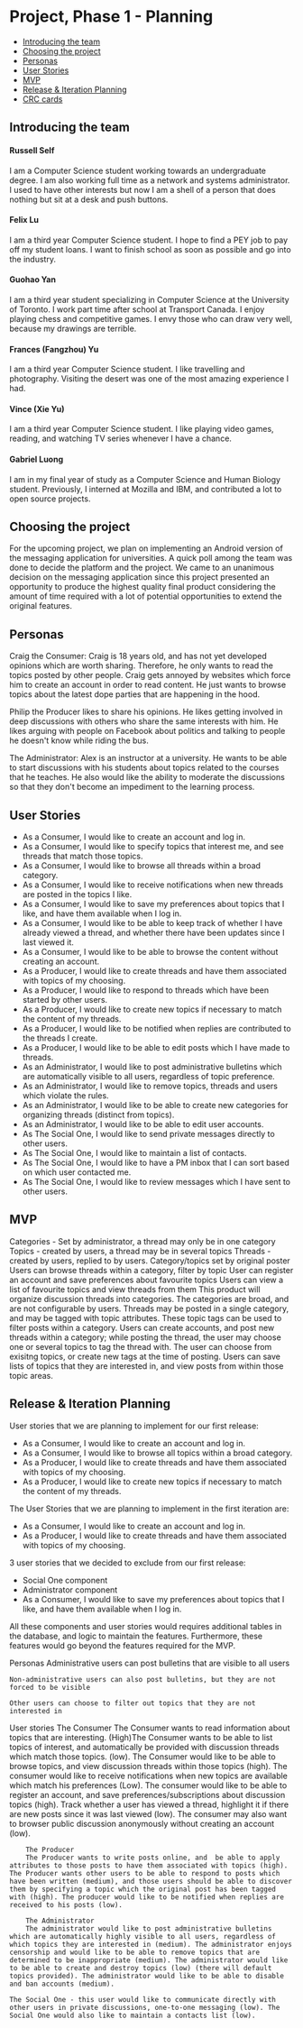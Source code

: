 # Project, Phase 1 - Planning #

 * [Introducing the team](#introducing-the-team)
 * [Choosing the project](#choosing-the-project)
 * [Personas](#personas)
 * [User Stories](#user-stories)
 * [MVP](#mvp)
 * [Release & Iteration Planning](#release--iteration-planning)
 * [CRC cards](#crc-cards)

## Introducing the team ##

#### Russell Self ####
I am a Computer Science student working towards an undergraduate degree. I am also working full time as a network and systems administrator. I used to have other interests but now I am a shell of a person that does nothing but sit at a desk and push buttons.  

#### Felix Lu ####
I am a third year Computer Science student. I hope to find a PEY job to pay off my student loans. I want to finish school as soon as possible and go into the industry.

#### Guohao Yan ####
I am a third year student specializing in Computer Science at the University of Toronto. I work part time after school at Transport Canada. I enjoy playing chess and competitive games. I envy those who can draw very well, because my drawings are terrible.

#### Frances (Fangzhou) Yu ####
I am a third year Computer Science student. I like travelling and photography. Visiting the desert was one of the most amazing experience I had.

#### Vince (Xie Yu) ####
I am a third year Computer Science student. I like playing video games, reading, and watching TV series whenever I have a chance.

#### Gabriel Luong ####
I am in my final year of study as a Computer Science and Human Biology student. Previously, I interned at Mozilla and IBM, and contributed a lot to open source projects.

## Choosing the project ##

For the upcoming project, we plan on implementing an Android version of the messaging application for universities. A quick poll among the team was done to decide the platform and the project. We came to an unanimous decision on the messaging application since this project presented an opportunity to produce the highest quality final product considering the amount of time required with a lot of potential opportunities to extend the original features.

## Personas ##

Craig the Consumer: Craig is 18 years old, and has not yet developed opinions which are worth sharing. Therefore, he only wants to read the topics posted by other people. Craig gets annoyed by websites which force him to create an account in order to read content. He just wants to browse topics about the latest dope parties that are happening in the hood.

Philip the Producer likes to share his opinions. He likes getting involved in deep discussions with others who share the same interests with him. He likes arguing with people on Facebook about politics and talking to people he doesn't know while riding the bus.

The Administrator: Alex is an instructor at a university. He wants to be able to start discussions with his students about topics related to the courses that he teaches. He also would like the ability to moderate the discussions so that they don't become an impediment to the learning process.

## User Stories ##
 * As a Consumer, I would like to create an account and log in.
 * As a Consumer, I would like to specify topics that interest me, and see threads that match those topics.
 * As a Consumer, I would like to browse all threads within a broad category.
 * As a Consumer, I would like to receive notifications when new threads are posted in the topics I like.
 * As a Consumer, I would like to save my preferences about topics that I like, and have them available when I log in.
 * As a Consumer, I would like to be able to keep track of whether I have already viewed a thread, and whether there have been updates since I last viewed it.
 * As a Consumer, I would like to be able to browse the content without creating an account.
 * As a Producer, I would like to create threads and have them associated with topics of my choosing.
 * As a Producer, I would like to respond to threads which have been started by other users.
 * As a Producer, I would like to create new topics if necessary to match the content of my threads.
 * As a Producer, I would like to be notified when replies are contributed to the threads I create.
 * As a Producer, I would like to be able to edit posts which I have made to threads.
 * As an Administrator, I would like to post administrative bulletins which are automatically visible to all users, regardless of topic preference.
 * As an Administrator, I would like to remove topics, threads and users which violate the rules.
 * As an Administrator, I would like to be able to create new categories for organizing threads (distinct from topics).
 * As an Administrator, I would like to be able to edit user accounts.
 * As The Social One, I would like to send private messages directly to other users.
 * As The Social One, I would like to maintain a list of contacts.
 * As The Social One, I would like to have a PM inbox that I can sort based on which user contacted me.
 * As The Social One, I would like to review messages which I have sent to other users.

## MVP ##
Categories - Set by administrator, a thread may only be in one category
Topics - created by users, a thread may be in several topics
Threads - created by users, replied to by users. Category/topics set by original poster
Users can browse threads within a category, filter by topic
User can register an account and save preferences about favourite topics
Users can view a list of favourite topics and view threads from them
This product will organize discussion threads into categories. The categories are broad, and are not configurable by users. Threads may be posted in a single category, and may be tagged with topic attributes. These topic tags can be used to filter posts within a category. Users can create accounts, and post new threads within a category; while posting the thread, the user may choose one or several topics to tag the thread with. The user can choose from exisitng topics, or create new tags at the time of posting. Users can save lists of topics that they are interested in, and view posts from within those topic areas.

## Release & Iteration Planning ##
User stories that we are planning to implement for our first release:
 * As a Consumer, I would like to create an account and log in.
 * As a Consumer, I would like to browse all topics within a broad category.
 * As a Producer, I would like to create threads and have them associated with topics of my choosing.
 * As a Producer, I would like to create new topics if necessary to match the content of my threads.

The User Stories  that we are planning to implement in the first iteration are:
 * As a Consumer, I would like to create an account and log in.
 * As a Producer, I would like to create threads and have them associated with topics of my choosing.

3 user stories that we decided to exclude from our first release:
  * Social One component
  * Administrator component
  * As a Consumer, I would like to save my preferences about topics that I like, and have them available when I log in.

All these components and user stories would requires additional tables in the database, and logic to maintain the features. Furthermore, these features would go beyond the features required for the MVP.

Personas
    Administrative users can post bulletins that are visible to all users

    Non-administrative users can also post bulletins, but they are not forced to be visible

    Other users can choose to filter out topics that they are not interested in
User stories
    The Consumer
        The Consumer wants to read information about topics that are interesting. (High)The Consumer wants to be able to list topics of interest, and automatically be provided with discussion threads which match those topics. (low). The Consumer would like to be able to browse topics, and view discussion threads within those topics (high). The consumer would like to receive notifications when new topics are available which match his preferences (Low). The consumer would like to be able to register an account, and save preferences/subscriptions about discussion topics (high). Track whether a user has viewed a thread, highlight it if there are new posts since it was last viewed (low). The consumer may also want to browser public discussion anonymously without creating an account (low).

        The Producer
        The Producer wants to write posts online, and  be able to apply attributes to those posts to have them associated with topics (high). The Producer wants other users to be able to respond to posts which have been written (medium), and those users should be able to discover them by specifying a topic which the original post has been tagged with (high). The producer would like to be notified when replies are received to his posts (low).

        The Administrator
        The administrator would like to post administrative bulletins which are automatically highly visible to all users, regardless of which topics they are interested in (medium). The administrator enjoys censorship and would like to be able to remove topics that are determined to be inappropriate (medium). The administrator would like to be able to create and destroy topics (low) (there will default topics provided). The administrator would like to be able to disable and ban accounts (medium).

    The Social One - this user would like to communicate directly with other users in private discussions, one-to-one messaging (low). The Social One would also like to maintain a contacts list (low).
